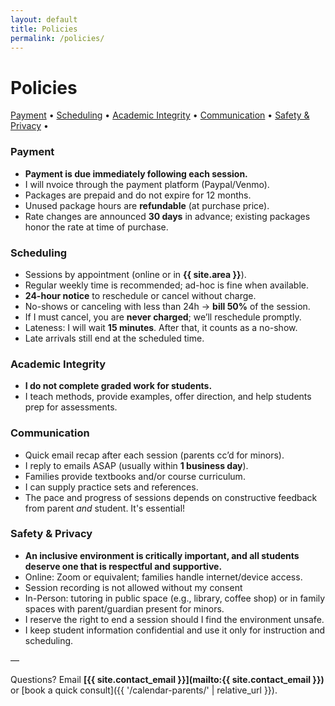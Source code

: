 ```yaml
---
layout: default
title: Policies
permalink: /policies/
---
```


# **Policies**

[Payment](#Payment) • [Scheduling](#Scheduling) • [Academic Integrity](#Academic-Integrity) • [Communication](#Communication) • [Safety & Privacy](#safety--privacy) • 

### Payment
- **Payment is due immediately following each session.**
- I will nvoice through the payment platform (Paypal/Venmo).
- Packages are prepaid and do not expire for 12 months.
- Unused package hours are **refundable** (at purchase price).
- Rate changes are announced **30 days** in advance; existing packages honor the rate at time of purchase.

### Scheduling
- Sessions by appointment (online or in **{{ site.area }}**).
- Regular weekly time is recommended; ad-hoc is fine when available.
- **24-hour notice** to reschedule or cancel without charge.
- No-shows or canceling with less than 24h → **bill 50%** of the session.
- If I must cancel, you are **never charged**; we’ll reschedule promptly.
- Lateness: I will wait **15 minutes**. After that, it counts as a no-show.
- Late arrivals still end at the scheduled time.

### Academic Integrity
- **I do not complete graded work for students.**
- I teach methods, provide examples, offer direction, and help students prep for assessments.

### Communication
- Quick email recap after each session (parents cc’d for minors).
- I reply to emails ASAP (usually within **1 business day**).
- Families provide textbooks and/or course curriculum.
- I can supply practice sets and references.
- The pace and progress of sessions depends on constructive feedback from parent _and_ student. It's essential!

### Safety & Privacy
- **An inclusive environment is critically important, and all students deserve one that is respectful and supportive.**
- Online: Zoom or equivalent; families handle internet/device access.
- Session recording is not allowed without my consent
- In-Person: tutoring in public space (e.g., library, coffee shop) or in family spaces with parent/guardian present for minors.
- I reserve the right to end a session should I find the environment unsafe.
- I keep student information confidential and use it only for instruction and scheduling.



—

Questions? Email **[{{ site.contact_email }}](mailto:{{ site.contact_email }})** or [book a quick consult]({{ '/calendar-parents/' | relative_url }}).
